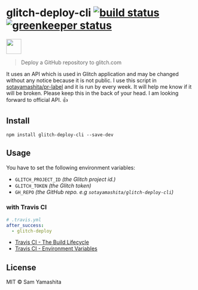 [build badge]: https://travis-ci.org/sotayamashita/glitch-deploy-cli.svg?branch=master
[build url]:   https://travis-ci.org/sotayamashita/glitch-deploy-cli
[greenkeeper badge]: https://badges.greenkeeper.io/sotayamashita/glitch-deploy-cli.svg
[greenkeeper url]:   https://greenkeeper.io/

# glitch-deploy-cli [![build status][build badge]][build url] [![greenkeeper status][greenkeeper badge]][greenkeeper url]

<p>
  <a href="https://www.patreon.com/bePatron?u=6995574">
    <img src="https://c5.patreon.com/external/logo/become_a_patron_button.png" height="40px" />
  </a>
</p>

> Deploy a GitHub repository to glitch.com

It uses an API which is used in Glitch application and may be changed without any notice because it is not public. I use this script in [sotayamashita/pr-label](https://github.com/sotayamashita/pr-label/) and it is run by every week. It will help me know if it will be broken. Please keep this in the back of your head. I am looking forward to official API. :+1:

## Install

```
npm install glitch-deploy-cli --save-dev
```

## Usage

You have to set the following environment variables:

- `GLITCH_PROJECT_ID` _(the Glitch project id.)_
- `GLITCH_TOKEN` _(the Glitch token)_
- `GH_REPO` _(the GitHub repo. e.g `sotayamashita/glitch-deploy-cli`)_

### with Travis CI

```yml
# .travis.yml
after_success:
  - glitch-deploy
```

- [Travis CI - The Build Lifecycle](https://docs.travis-ci.com/user/customizing-the-build/#The-Build-Lifecycle)
- [Travis CI - Environment Variables](https://docs.travis-ci.com/user/environment-variables/)

## License

MIT © Sam Yamashita
